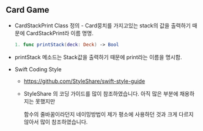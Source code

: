 ## Card Game

- CardStackPrint Class 정의 - Card뭉치를 가지고있는 stack의 값을 출력하기 때문에 CardStackPrint라 이름 명명.

  ```swift
  1. func printStack(deck: Deck) -> Bool
  ```

- printStack 메소드는 Stack값을 출력하기 때문에 print라는 이름을 명시함.

- Swift Coding Style

  * https://github.com/StyleShare/swift-style-guide

  * StyleShare 의 코딩 가이드를 많이 참조하였습니다. 아직 많은 부분에 채용하지는 못했지만 

    함수의 줄바꿈이라던지 네이밍방법이 제가 평소에 사용하던 것과 크게 다르지 않아서 많이 참조하였습니다.


